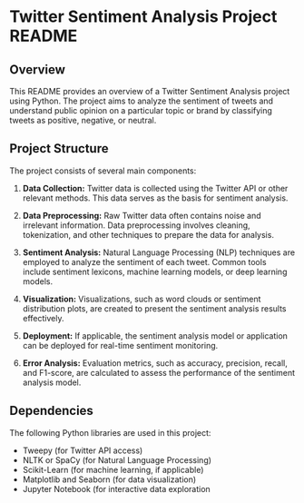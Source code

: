 # Twitter Sentiment Analysis Project README

## Overview
This README provides an overview of a Twitter Sentiment Analysis project using Python. The project aims to analyze the sentiment of tweets and understand public opinion on a particular topic or brand by classifying tweets as positive, negative, or neutral.

## Project Structure
The project consists of several main components:
1. **Data Collection:** Twitter data is collected using the Twitter API or other relevant methods. This data serves as the basis for sentiment analysis.

2. **Data Preprocessing:** Raw Twitter data often contains noise and irrelevant information. Data preprocessing involves cleaning, tokenization, and other techniques to prepare the data for analysis.

3. **Sentiment Analysis:** Natural Language Processing (NLP) techniques are employed to analyze the sentiment of each tweet. Common tools include sentiment lexicons, machine learning models, or deep learning models.

4. **Visualization:** Visualizations, such as word clouds or sentiment distribution plots, are created to present the sentiment analysis results effectively.

5. **Deployment:** If applicable, the sentiment analysis model or application can be deployed for real-time sentiment monitoring.

6. **Error Analysis:** Evaluation metrics, such as accuracy, precision, recall, and F1-score, are calculated to assess the performance of the sentiment analysis model.

## Dependencies
The following Python libraries are used in this project:
- Tweepy (for Twitter API access)
- NLTK or SpaCy (for Natural Language Processing)
- Scikit-Learn (for machine learning, if applicable)
- Matplotlib and Seaborn (for data visualization)
- Jupyter Notebook (for interactive data exploration
